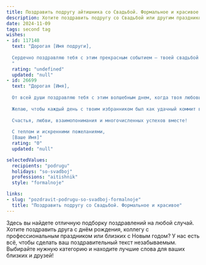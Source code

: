 ```yaml
---
title: Поздравить подругу айтишника со Свадьбой. Формальное и красивое
description: Хотите поздравить подругу со Свадьбой или другим праздником? Наш ИИ создаст незабываемое поздравление, а вы обязательно выделитесь среди других.  
date: 2024-11-09
tags: second tag
wishes:
- id: 117148
  text: "Дорогая [Имя подруги],
  
  Сердечно поздравляю тебя с этим прекрасным событием – твоей свадьбой!  Желаю тебе и твоему супругу долгих лет счастливой совместной жизни, наполненной любовью, взаимопониманием и поддержкой. Пусть ваш семейный очаг всегда будет уютным и теплым, а ваши отношения – крепкими и нерушимыми.  Пусть ваш путь будет освещен счастьем и радостью, а все трудности вы будете преодолевать вместе, как настоящая команда, подобно тому, как вы успешно справляетесь с  задачами в вашей сфере IT.  Всего самого наилучшего!
  "
  rating: "undefined"
  updated: "null"
- id: 26699
  text: "Дорогая [Имя],
  
  От всей души поздравляю тебя с этим волшебным днем, когда твоя любовь обретает форму и становится вечной присягой. Пусть ваш союз будет столь же крепким, как код, написанный с любовью, и столь же гармоничным, как идеально отлаженный алгоритм. Пусть в вашей жизни будет мало багов, но много фич, которые делают её яркой и насыщенной.
  
  Желаю, чтобы каждый день с твоим избранником был как удачный коммит в проекте жизни – добавлял радости, улучшал качество существования и приближал к реализации самых смелых мечтаний.
  
  Счастья, любви, взаимопонимания и многочисленных успехов вместе!
  
  С теплом и искренними пожеланиями,
  [Ваше Имя]"
  rating: "0"
  updated: "null"

selectedValues:
  recipients: "podrugu"
  holidays: "so-svadboj"
  professions: "aitishnik"
  style: "formalnoje"

links:
- slug: "pozdravit-podrugu-so-svadboj-formalnoje"
  title: "Поздравить подругу со Свадьбой. Формальное и красивое"
---
```


Здесь вы найдете отличную подборку поздравлений на любой случай. 
Хотите поздравить друга с днём рождения, коллегу с профессиональным праздником или близких с Новым годом? У нас есть всё, чтобы сделать ваш поздравительный текст незабываемым. Выбирайте нужную категорию и находите лучшие слова для ваших близких и друзей!
